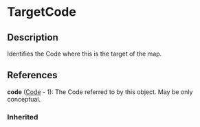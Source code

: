 
# TargetCode





## Description

Identifies the Code where this is the target of the map.




## References

**code** ([Code](../Codelists/Code.md) - 1): The Code referred to by this object. May be only conceptual.

### Inherited




